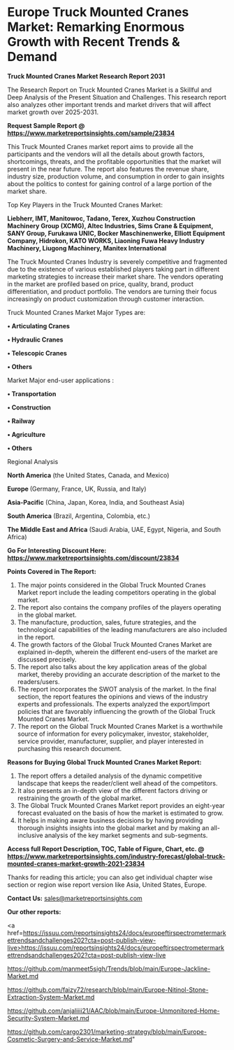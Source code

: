 # Europe Truck Mounted Cranes Market: Remarking Enormous Growth with Recent Trends & Demand

<strong>Truck Mounted Cranes Market Research Report 2031</strong>

The Research Report on Truck Mounted Cranes Market is a Skillful and Deep Analysis of the Present Situation and Challenges. This research report also analyzes other important trends and market drivers that will affect market growth over 2025-2031.

<strong>Request Sample Report @ <a href=https://www.marketreportsinsights.com/sample/23834>https://www.marketreportsinsights.com/sample/23834</a></strong>

This Truck Mounted Cranes market report aims to provide all the participants and the vendors will all the details about growth factors, shortcomings, threats, and the profitable opportunities that the market will present in the near future. The report also features the revenue share, industry size, production volume, and consumption in order to gain insights about the politics to contest for gaining control of a large portion of the market share.

Top Key Players in the Truck Mounted Cranes Market:

<strong>Liebherr, IMT, Manitowoc, Tadano, Terex, Xuzhou Construction Machinery Group (XCMG), Altec Industries, Sims Crane & Equipment, SANY Group, Furukawa UNIC, Bocker Maschinenwerke, Elliott Equipment Company, Hidrokon, KATO WORKS, Liaoning Fuwa Heavy Industry Machinery, Liugong Machinery, Manitex International</strong>

The Truck Mounted Cranes Industry is severely competitive and fragmented due to the existence of various established players taking part in different marketing strategies to increase their market share. The vendors operating in the market are profiled based on price, quality, brand, product differentiation, and product portfolio. The vendors are turning their focus increasingly on product customization through customer interaction.

Truck Mounted Cranes Market Major Types are:

<strong>• Articulating Cranes

• Hydraulic Cranes

• Telescopic Cranes

• Others</strong>

Market Major end-user applications :

<strong>• Transportation

• Construction

• Railway

• Agriculture

• Others</strong>

Regional Analysis

</u><strong><b>North America</b></strong> (the United States, Canada, and Mexico)

<strong><b>Europe </b></strong>(Germany, France, UK, Russia, and Italy)

<strong><b>Asia-Pacific</b></strong> (China, Japan, Korea, India, and Southeast Asia)

<strong><b>South America</b></strong> (Brazil, Argentina, Colombia, etc.)

<strong><b>The Middle East and Africa</b></strong> (Saudi Arabia, UAE, Egypt, Nigeria, and South Africa)

<strong>Go For Interesting Discount Here: <a href=https://www.marketreportsinsights.com/discount/23834>https://www.marketreportsinsights.com/discount/23834</a></strong>

<strong>Points Covered in The Report:</strong>
<ol>
  <li>The major points considered in the Global Truck Mounted Cranes Market report include the leading competitors operating in the global market.</li>
  <li>The report also contains the company profiles of the players operating in the global market.</li>
  <li>The manufacture, production, sales, future strategies, and the technological capabilities of the leading manufacturers are also included in the report.</li>
  <li>The growth factors of the Global Truck Mounted Cranes Market are explained in-depth, wherein the different end-users of the market are discussed precisely.</li>
  <li>The report also talks about the key application areas of the global market, thereby providing an accurate description of the market to the readers/users.</li>
  <li>The report incorporates the SWOT analysis of the market. In the final section, the report features the opinions and views of the industry experts and professionals. The experts analyzed the export/import policies that are favorably influencing the growth of the Global Truck Mounted Cranes Market.</li>
  <li>The report on the Global Truck Mounted Cranes Market is a worthwhile source of information for every policymaker, investor, stakeholder, service provider, manufacturer, supplier, and player interested in purchasing this research document.</li>
</ol>
<strong>Reasons for Buying Global Truck Mounted Cranes Market Report:</strong>

<ol>
  <li>The report offers a detailed analysis of the dynamic competitive landscape that keeps the reader/client well ahead of the competitors.</li>
  <li>It also presents an in-depth view of the different factors driving or restraining the growth of the global market.</li>
  <li>The Global Truck Mounted Cranes Market report provides an eight-year forecast evaluated on the basis of how the market is estimated to grow.</li>
  <li>It helps in making aware business decisions by having providing thorough insights insights into the global market and by making an all-inclusive analysis of the key market segments and sub-segments.</li>
</ol>
<strong>Access full Report Description, TOC, Table of Figure, Chart, etc. @ <a href=https://www.marketreportsinsights.com/industry-forecast/global-truck-mounted-cranes-market-growth-2021-23834>https://www.marketreportsinsights.com/industry-forecast/global-truck-mounted-cranes-market-growth-2021-23834</a></strong>


Thanks for reading this article; you can also get individual chapter wise section or region wise report version like Asia, United States, Europe.

<strong>Contact Us:</strong>
sales@marketreportsinsights.com

<strong>Our other reports:</strong>

<a href=https://issuu.com/reportsinsights24/docs/europeftirspectrometermarkettrendsandchallenges202?cta=post-publish-view-live>https://issuu.com/reportsinsights24/docs/europeftirspectrometermarkettrendsandchallenges202?cta=post-publish-view-live</a>

<a href=https://github.com/manmeet5sigh/Trends/blob/main/Europe-Jackline-Market.md>https://github.com/manmeet5sigh/Trends/blob/main/Europe-Jackline-Market.md</a>

<a href=https://github.com/faizy72/research/blob/main/Europe-Nitinol-Stone-Extraction-System-Market.md>https://github.com/faizy72/research/blob/main/Europe-Nitinol-Stone-Extraction-System-Market.md</a>

<a href=https://github.com/anjaliiii21/AAC/blob/main/Europe-Unmonitored-Home-Security-System-Market.md>https://github.com/anjaliiii21/AAC/blob/main/Europe-Unmonitored-Home-Security-System-Market.md</a>

<a href=https://github.com/cargo2301/marketing-strategy/blob/main/Europe-Cosmetic-Surgery-and-Service-Market.md>https://github.com/cargo2301/marketing-strategy/blob/main/Europe-Cosmetic-Surgery-and-Service-Market.md</a>"
